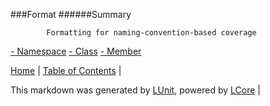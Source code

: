 ###Format
######Summary

            Formatting for naming-convention-based coverage
            
[ - Namespace](Format_Namespace.md)
[ - Class](Format_Class.md)
[ - Member](Format_Member.md)

[Home](../../README.md) | [Table of Contents](../../TableOfContents.md) | 


This markdown was generated by [LUnit](https://github.com/CodeSingularity/LUnit), powered by [LCore](https://github.com/CodeSingularity/LCore) | 

